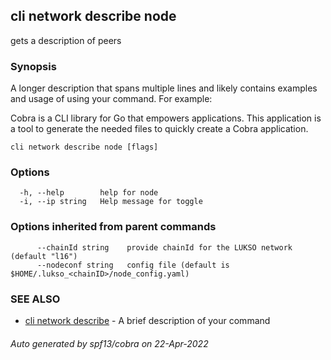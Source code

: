 ## cli network describe node

gets a description of peers

### Synopsis

A longer description that spans multiple lines and likely contains examples
and usage of using your command. For example:

Cobra is a CLI library for Go that empowers applications.
This application is a tool to generate the needed files
to quickly create a Cobra application.

```
cli network describe node [flags]
```

### Options

```
  -h, --help        help for node
  -i, --ip string   Help message for toggle
```

### Options inherited from parent commands

```
      --chainId string    provide chainId for the LUKSO network (default "l16")
      --nodeconf string   config file (default is $HOME/.lukso_<chainID>/node_config.yaml)
```

### SEE ALSO

* [cli network describe](cli_network_describe.md)	 - A brief description of your command

###### Auto generated by spf13/cobra on 22-Apr-2022
